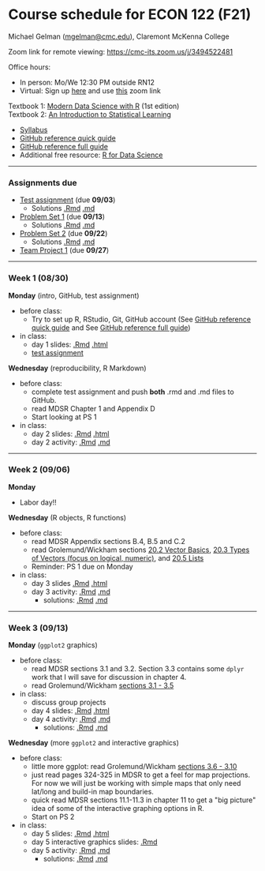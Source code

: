Course schedule for ECON 122 (F21)
================

Michael Gelman (<mgelman@cmc.edu>), Claremont McKenna College

Zoom link for remote viewing: https://cmc-its.zoom.us/j/3494522481

Office hours:

- In person: Mo/We 12:30 PM outside RN12 
- Virtual: Sign up [here](https://calendly.com/michael-gelman) and use [this](https://cmc-its.zoom.us/j/3494522481) zoom link


Textbook 1: [Modern Data Science with R](https://mdsr-book.github.io/) (1st edition)  
Textbook 2: [An Introduction to Statistical Learning](https://link.springer.com/book/10.1007/978-1-4614-7138-7)

-   [Syllabus](ECON122_F2021_DataScience_StatisticalLearning.pdf)
-   [GitHub reference quick guide](https://github.com/econ122-f21/github-classroom-for-stduents)
-   [GitHub reference full guide ](https://happygitwithr.com/index.html)
-   Additional free resource: [R for Data Science](http://r4ds.had.co.nz/)

------------------------------------------------------------------------

### Assignments due

- [Test assignment](https://classroom.github.com/a/mA9w-EL5) (due **09/03**) 
    - Solutions [.Rmd](PS/test-assignment-solution.Rmd) [.md](PS/test-assignment-solution.md)
- [Problem Set 1](https://classroom.github.com/a/9YHYcsvA) (due **09/13**)
    - Solutions [.Rmd](PS/PS1-solution.Rmd) [.md](PS/PS1-solution.md)
- [Problem Set 2]() (due **09/22**)
    - Solutions [.Rmd](PS/PS2-solution.Rmd) [.md](PS/PS2-solution.md)
- [Team Project 1]() (due **09/27**)    

------------------------------------------------------------------------

### Week 1 (08/30)

**Monday** (intro, GitHub, test assignment) 

-   before class:
    - Try to set up R, RStudio, Git, GitHub account (See [GitHub reference quick guide](https://github.com/econ122-f21/github-classroom-for-stduents) and See [GitHub reference full guide](https://happygitwithr.com/index.html))
-   in class: 
    -   day 1 slides: [.Rmd](docs/day1_IntroSlides.Rmd) [.html](https://econ122-f21.github.io/home/day1_IntroSlides.html)
    -   [test assignment](https://classroom.github.com/a/mA9w-EL5)

**Wednesday** (reproducibility, R Markdown)

-   before class:
    -   complete test assignment and push **both** .rmd and .md files to GitHub.
    -   read MDSR Chapter 1 and Appendix D
    -   Start looking at PS 1
-   in class: 
    -   day 2 slides: [.Rmd](docs/day2_RMarkdownSlides.Rmd) [.html](https://econ122-f21.github.io/home/day2_RMarkdownSlides.html)
    -   day 2 activity: [.Rmd](activities/day2_MarkdownActivity.Rmd) [.md](activities/day2_MarkdownActivity.md)
    
------------------------------------------------------------------------

### Week 2 (09/06)

**Monday** 

- Labor day!!

**Wednesday** (R objects, R functions)

-   before class:
    -   read MDSR Appendix sections B.4, B.5 and C.2
    -   read Grolemund/Wickham sections [20.2 Vector Basics](http://r4ds.had.co.nz/vectors.html#vector-basics), [20.3 Types of Vectors (focus on logical, numeric)](http://r4ds.had.co.nz/vectors.html#important-types-of-atomic-vector), and [20.5 Lists](http://r4ds.had.co.nz/vectors.html#lists)
    -   Reminder: PS 1 due on Monday
-   in class: 
    -   day 3 slides [.Rmd](docs/day3_RObjectsSlides.Rmd) [.html](https://econ122-f21.github.io/home/day3_RObjectsSlides.html)
    -   day 3 activity: [.Rmd](activities/day3_RObjectsActivity.Rmd) [.md](activities/day3_RObjectsActivity.md)
        -  solutions: [.Rmd](activities/solutions/day3_RObjectsActivity_Solution.Rmd) [.md](activities/solutions/day3_RObjectsActivity_Solution.md)

------------------------------------------------------------------------
### Week 3 (09/13)

**Monday** (`ggplot2` graphics)

-   before class:
    -   read MDSR sections 3.1 and 3.2. Section 3.3 contains some `dplyr` work that I will save for discussion in chapter 4.
    -   read Grolemund/Wickham [sections 3.1 - 3.5](http://r4ds.had.co.nz/data-visualisation.html)    
-   in class: 
    -   discuss group projects
    -   day 4 slides: [.Rmd](docs/day4_ggplotSlides.Rmd) [.html](https://econ122-f21.github.io/home/day4_ggplotSlides.html)
    -   day 4 activity: [.Rmd](activities/day4_ggplotActivity.Rmd) [.md](activities/day4_ggplotActivity.md)
        -  solutions: [.Rmd](activities/solutions/day4_ggplotActivity_solution.Rmd) [.md](activities/solutions/day4_ggplotActivity_solution.md)

**Wednesday** (more `ggplot2` and interactive graphics)

-   before class:
    -   little more ggplot: read Grolemund/Wickham [sections 3.6 - 3.10](http://r4ds.had.co.nz/data-visualisation.html)
    -   just read pages 324-325 in MDSR to get a feel for map projections. For now we will just be working with simple maps that only need lat/long and build-in map boundaries.
    -   quick read MDSR sections 11.1-11.3 in chapter 11 to get a "big picture" idea of some of the interactive graphing options in R.
    -   Start on PS 2 
-   in class: 
    -   day 5 slides: [.Rmd](docs/day5_moreggplotsSlides.Rmd) [.html](https://econ122-f21.github.io/home/day5_moreggplotsSlides.html)
    -   day 5 interactive graphics slides: [.Rmd](docs/day5_IntroInteractive.Rmd) 
    -   day 5 activity: [.Rmd](activities/day5_ggplotActivity_2.Rmd) [.md](activities/day5_ggplotActivity_2.md)
        -  solutions: [.Rmd](activities/solutions/day5_ggplotActivity_2_solution.Rmd) [.md](activities/solutions/day5_ggplotActivity_2_solution.md)

